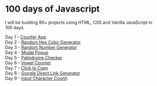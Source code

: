# 100 days of Javascript 
I will be building 90+ projects using HTML, CSS and Vanilla JavaScript in 100 days.

Day 1 - [Counter App](https://100days-counter-app.netlify.app)\
Day 2 - [Random Hex Color Generator](https://100days-random-hex.netlify.app)\
Day 3 - [Random Number Generator](https://100days-random-number.netlify.app)\
Day 4 - [Modal Popup](https://100days-modal-popup.netlify.app)\
Day 5 - [Palindrome Checker](https://100days-palindrome-checker.netlify.app)\
Day 6 - [Vowel Counter](https://100days-vowel-counter.netlify.app)\
Day 7 - [Click to Copy](https://100days-click-copy.netlify.app)\
Day 8 - [Google Direct Link Generator](https://100days-google-link-generator.netlify.app)\
Day 9 - [Input Character Count](https://100days-input-chars-count.netlify.app)\
